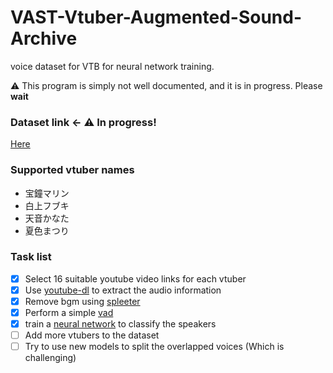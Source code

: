 # VAST-Vtuber-Augmented-Sound-Archive
voice dataset for VTB for neural network training.

⚠ This program is simply not well documented, and it is in progress. Please **wait**

### Dataset link <- ⚠ ️In progress!
[Here](https://drive.google.com/drive/folders/1fr6fs3Q3069oMHHr8NSmksOfVz-f9mp3?usp=sharing)

### Supported vtuber names

* 宝鐘マリン
* 白上フブキ
* 天音かなた
* 夏色まつり

### Task list
- [x] Select 16 suitable youtube video links for each vtuber 
- [x] Use [youtube-dl](https://github.com/ytdl-org/youtube-dl.git) to extract the audio information
- [x] Remove bgm using [spleeter](https://github.com/deezer/spleeter.git)
- [x] Perform a simple [vad](https://pypi.org/project/pyvad/)
- [x] train a [neural network](https://github.com/douglas125/SpeechCmdRecognition.git) to classify the speakers
- [ ] Add more vtubers to the dataset
- [ ] Try to use new models to split the overlapped voices (Which is challenging)